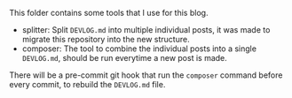 This folder contains some tools that I use for this blog.

- splitter: Split `DEVLOG.md` into multiple individual posts, it was made to migrate this repository into the new structure.
- composer: The tool to combine the individual posts into a single `DEVLOG.md`, should be run everytime a new post is made.

There will be a pre-commit git hook that run the `composer` command before every commit, to rebuild the `DEVLOG.md` file.
